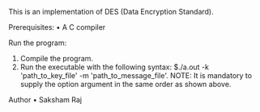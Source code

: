 ﻿

This is an implementation of DES (Data Encryption Standard).

Prerequisites: 
    •  A C compiler

Run the program:
1. Compile the program.
2. Run the executable with the following syntax: $./a.out -k 'path_to_key_file' -m 'path_to_message_file'.
    NOTE: It is mandatory to supply the option argument in the same order as shown above.


Author
    • Saksham Raj
